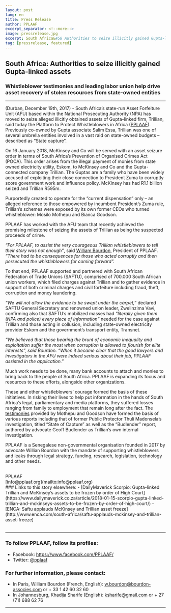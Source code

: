 ```yaml
---
layout: post
lang: en
title: Press Release
author: PPLAAF
excerpt_separator: <!--more-->
image: pressrelease.jpg
excerpt: South Africa&#58 Authorities to seize illicitly gained Gupta-linked assets. Whistleblower testimonies and leading labor union help drive asset recovery of stolen resources from state-owned entities
tag: [pressrelease, featured]
---
```


<!-- <img class="img-responsive img-post center-block" src="/assets/images/posts/saftu.jpg">  -->
<!-- <br> -->
## South Africa: Authorities to seize illicitly gained Gupta-linked assets
### Whistleblower testimonies and leading labor union help drive asset recovery of stolen resources from state-owned entities

---

(Durban, December 19th, 2017) - South Africa’s state-run Asset Forfeiture Unit (AFU) based within the National Prosecuting Authority (NPA) has moved to seize alleged illicitly obtained assets of Gupta-linked firm, Trillian, said today the Platform to Protect Whistleblowers in Africa ([PPLAAF](https://pplaaf.org/)). Previously co-owned by Gupta associate Salim Essa, Trillian was one of several umbrella entities involved in a vast raid on state-owned budgets – described as “State capture”. 

On 16 January 2018, McKinsey and Co will be served with an asset seizure order in terms of South Africa’s Prevention of Organised Crimes Act (POCA). This order arises from the illegal payment of monies from state owned electricity utility, Eskom, to McKinsey and Co and the Gupta-connected company Trillian. The Guptas are a family who have been widely accused of exploiting their close connection to President Zuma to corruptly score government work and influence policy. McKinsey has had R1.1 billion seized and Trillian R595m.

Purportedly created to operate for the “current dispensation” only – an alleged reference to those empowered by incumbent President’s Zuma rule, Trillian’s schemes were exposed by its own former CEOs who turned whistleblower: Mosilo Mothepu and Bianca Goodson.

PPLAAF has worked with the AFU team that recently achieved the promising milestone of seizing the assets of Trillian as being the suspected proceeds of crime. 

_“For PPLAAF, to assist the very courageous Trillian whistleblowers to tell their story was not enough”_, said [William Bourdon](https://pplaaf.org/who-we-are.html), President of PPLAAF. _“There had to be consequences for those who acted corruptly and then persecuted the whistleblowers for coming forward”._

To that end, PPLAAF supported and partnered with South African Federation of Trade Unions (SAFTU), comprised of 700.000 South African union workers, which filed charges against Trillian and to gather evidence in support of both criminal charges and civil forfeiture including fraud, theft, corruption and money laundering. 

_“We will not allow the evidence to be swept under the carpet,”_ declared SAFTU General Secretary and renowned union leader, Zwelinzima Vavi, confirming also that SAFTU’s mobilized masses had _“literally given them (NPA and police) every piece of information”_ needed for the case against Trillian and those acting in collusion, including state-owned electricity provider Eskom and the government’s transport entity, Transnet.

_“We believed that those bearing the brunt of economic inequality and exploitation suffer the most when corruption is allowed to flourish for elite interests”, said Bourdon. “When it became clear that the good lawyers and investigators in the AFU were indeed serious about their job, PPLAAF assisted in the application.”_

Much work needs to be done, many bank accounts to attach and monies to bring back to the people of South Africa. PPLAAF is expanding its focus and resources to these efforts, alongside other organizations. 

These and other whistleblowers’ courage formed the basis of these initiatives. In risking their lives to help put information in the hands of South Africa’s legal, parliamentary and media platforms, they suffered losses ranging from family to employment that remain long after the fact. The [testimonies](https://pplaaf.org/2017/11/10/capture-revelations.html) provided by Mothepu and Goodson have formed the basis of various reports including that of former Public Protector Thuli Madonsela’s investigation, titled “State of Capture” as well as the “Budlender” report, authored by advocate Geoff Budlender as Trillian’s own internal investigation. 

PPLAAF is a Senegalese non-governmental organisation founded in 2017 by advocate Willian Bourdon with the mandate of supporting whistleblowers and leaks through legal strategy, funding, research, legislation, technology and other needs. 

<br>
PPLAAF <br>
[info@pplaaf.org](mailto:info@pplaaf.org)

<br>
### Links to this story elsewhere:
- [DailyMaverick Scorpio: Gupta-linked Trillian and McKinsey’s assets to be frozen by order of High Court](https://www.dailymaverick.co.za/article/2018-01-15-scorpio-gupta-linked-trillian-and-mckinseys-assets-to-be-frozen-by-order-of-high-court/)
- [ENCA: Saftu applauds McKinsey and Trillian asset freeze](http://www.enca.com/south-africa/saftu-applauds-mckinsey-and-trillian-asset-freeze)

<br>
<br>

----------------------

### To follow PPLAAF, follow its profiles:
- Facebook: <https://www.facebook.com/PPLAAF/>
- Twitter: [@pplaaf](https://twitter.com/pplaaf)

### For further information, please contact:
- In Paris, William Bourdon (French, English): [w.bourdon@bourdon-associes.com](mailto:w.bourdon@bourdon-associes.com) or + 33 1 42 60 32 60
- In Johannesburg, Khadija Sharife (English): [ksharife@gmail.com](mailto:ksharife@gmail.com) or + 27 (71) 688 62 76 




-----
